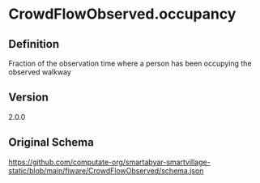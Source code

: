 # CrowdFlowObserved.occupancy

## Definition
Fraction of the observation time where a person has been occupying the observed walkway

## Version
2.0.0

## Original Schema
https://github.com/computate-org/smartabyar-smartvillage-static/blob/main/fiware/CrowdFlowObserved/schema.json
